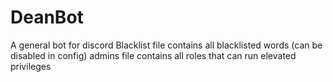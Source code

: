 # DeanBot
A general bot for discord
Blacklist file contains all blacklisted words (can be disabled in config)
admins file contains all roles that can run elevated privileges 
